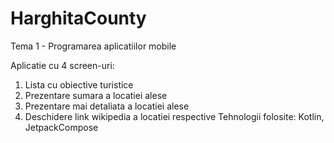 # HarghitaCounty
Tema 1 - Programarea aplicatiilor mobile

Aplicatie cu 4 screen-uri:
  1. Lista cu obiective turistice
  2. Prezentare sumara a locatiei alese
  3. Prezentare mai detaliata a locatiei alese
  4. Deschidere link wikipedia a locatiei respective
Tehnologii folosite: Kotlin, JetpackCompose
